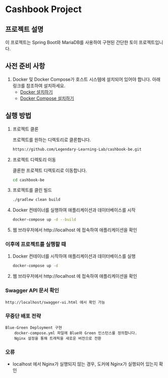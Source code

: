# Cashbook Project

## 프로젝트 설명

이 프로젝트는 Spring Boot와 MariaDB를 사용하여 구현된 간단한 토이 프로젝트입니다.

## 사전 준비 사항

1. Docker 및 Docker Compose가 호스트 시스템에 설치되어 있어야 합니다. 아래 링크를 참조하여 설치하세요.
    - [Docker 설치하기](https://docs.docker.com/get-docker/)
    - [Docker Compose 설치하기](https://docs.docker.com/compose/install/)

## 실행 방법

1. 프로젝트 클론

    프로젝트를 원하는 디렉토리로 클론합니다.

    ```bash
    https://github.com/Legendary-Learning-Lab/cashbook-be.git
    ```

2. 프로젝트 디렉토리 이동

    클론한 프로젝트 디렉토리로 이동합니다.

    ```bash
    cd cashbook-be
    ```

3. 프로젝트를 클린 빌드

    ```bash
    ./gradlew clean build
    ```

4. Docker 컨테이너를 실행하여 애플리케이션과 데이터베이스를 시작

    ```bash
    docker-compose up -d --build
    ```

5. 웹 브라우저에서 http://localhost 에 접속하여 애플리케이션을 확인

### 이후에 프로젝트를 실행할 때

1. Docker 컨테이너를 시작하여 애플리케이션과 데이터베이스를 실행

    ```bash
    docker-compose up -d
    ```

2. 웹 브라우저에서 http://localhost 에 접속하여 애플리케이션을 확인

### Swagger API 문서 확인
    http://localhost/swagger-ui.html 에서 확인 가능

### 무중단 배포 전략
    Blue-Green Deployment 구현
        docker-compose.yml 파일에 Blue와 Green 인스턴스를 정의합니다.
        Nginx 설정을 통해 트래픽을 새로운 버전으로 전환


### 오류
- localhost 에서 Nginx가 실행되지 않는 경우, 도커에 Nginx가 실행되어 있는지 확인
